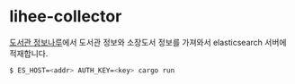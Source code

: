 # lihee-collector

[도서관 정보나루]에서 도서관 정보와 소장도서 정보를 가져와서 elasticsearch 서버에 적재합니다.

```zsh
$ ES_HOST=<addr> AUTH_KEY=<key> cargo run
```

[도서관 정보나루]: https://www.data4library.kr
